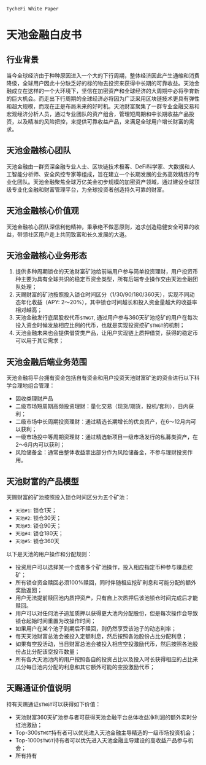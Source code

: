 `TycheFi White Paper`

# 天池金融白皮书

## 行业背景
当今全球经济由于种种原因进入一个大的下行周期，整体经济因此产生通缩和消费降级，全球用户因此十分缺乏好的标的物去投资来获得中长期的可靠收益。天池金融成立在这样的一个大环境下，坚信在加密资产和全球经济的大周期中必将孕育新的巨大机会。而走出下行周期的全球经济必将因为广泛采用区块链技术更具有弹性和超大规模，而现在正是布局未来的好时机。天池财富聚集了一群专业金融交易和宏观经济分析人员，通过专业团队的资产组合，管理短周期和中长期收益产品投资，以及精准的风险把控，来提供可靠收益产品，来满足全球用户增长财富的需求。

## 天池金融核心团队

天池金融由一群资深金融专业人士、区块链技术极客、DeFi科学家、大数据和人工智能分析师、安全风控专家等组成，旨在建立一个长期发展的业务高效精炼的专业化团队。天池金融聚焦全球万亿美金初步规模的加密资产领域，通过建设全球顶级专业化金融和财富管理平台，为全球投资者创造持久可靠的财富。

## 天池金融核心价值观

天池金融核心团队深信利他精神，秉承绝不做恶原则，追求创造稳健安全可靠的收益，带领社区用户走上共同致富和长久发展的大道。

## 天池金融核心业务形态

1. 提供多种周期锁仓的天池财富矿池给前端用户参与简单投资理财，用户投资币种主要为具有全球共识的稳定币资金类型，所有后端专业操作交由天池金融团队处理；
2. 天赐财富的矿池按照投入锁仓时间区分（1/30/90/180/360天），实现不同动态年化收益（APY: 2～20%），其中锁仓时间越长和投入资金量越大的收益率相对越高；
3. 天池金融发行底层股权代币`$TWGT`, 通过用户参与360天矿池挖矿的用户在每次投入资金时候发放相应比例的代币，也就是实现投资挖矿`$TWGT`的机制；
4. 天池金融未来也会提供借贷类产品，让用户实现链上质押借贷，获得的稳定币可以用于其它需求；

## 天池金融后端业务范围
天池金融将平台拥有资金包括自有资金和用户投资天池财富矿池的资金进行以下科学合理地组合管理：
- 固收类理财产品
- 二级市场短周期高频投资理财：量化交易（现货/期货，投机/套利），日内获利；
- 二级市场中长周期投资理财：通过精选长期增长的优良资产，在6～12月内可以获利；
- 一级市场投中等周期资理财：通过精选新项目一级市场发行的私募类资产，在2～6月内可以获利；
- 风险储备金：通常由整体收益拿出部分作为风险储备金，不参与理财投资作用。

## 天池财富的产品模型

天赐财富的矿池按照投入锁仓时间区分为五个矿池：
- `天池#1`: 锁仓1天；
- `天池#2`: 锁仓30天；
- `天池#3`: 锁仓90天；
- `天池#4`: 锁仓180天；
- `天池#5`: 锁仓360天

以下是天池的用户操作和分配规则：
- 投资用户可以选择某一个或者多个矿池操作，投入相应指定币种参与赚息挖矿；
- 所有锁仓资金赎回必须100%赎回，同时伴随相应挖矿利息和可能分配的额外奖励返回；
- 用户无法提前赎回池内质押资产，只有自上次质押后该池锁仓时间完成后才能赎回。
- 用户可以对任何池子追加质押以获得更大池内分配股份，但是每次操作会导致锁仓起始时间重置为改操作时间；
- 如果用户在某个池子到期后不赎回，则仍然享受该池子的动态利率；
- 每天天池财富总池会被投入定额利息，然后按照各池股份占比分配利息；
- 如果有空投活动，当日财富总池会被投入相应空投激励代币，然后按照各池股份占比分配该空投币数量；
- 所有各大天池池内的用户按照各自的投资占比以及投入时长获得相应的占比来瓜分每日池内分配的利息和其它额外可能的空投激励代币；

## 天赐通证价值说明

持有天赐通证`$TWGT`可以获得如下价值：
- 天池财富360天矿池参与者可获得天池金融平台总体收益净利润的额外实时分红池激励；
- Top-300`$TWGT`持有者可以优先进入天池金融主导精选的一级市场投资机会；
- Top-1000`$TWGT`持有者可以优先进入天池金融主导建设的高收益产品参与机会；
- 所有持有


